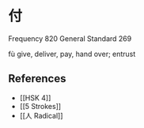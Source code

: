 # 付
Frequency 820
General Standard 269

fù
give, deliver, pay, hand over; entrust

## References
- [[HSK 4]]
- [[5 Strokes]]
- [[人 Radical]]